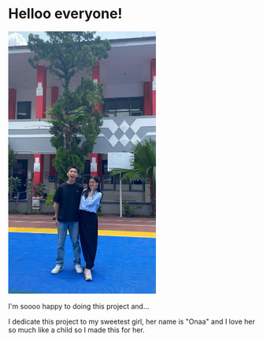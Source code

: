# Helloo everyone!
<img src="naoo.jpg" alt="alt text" width="300"/>

I'm soooo happy to doing this project and...

I dedicate this project to my sweetest girl, her name is "Onaa" and I love her so much like a child so I made this for her.
